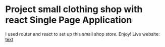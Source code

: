 # Project small clothing shop with react Single Page Application

I used router and react to set up this small shop store. Enjoy!
Live website: [text](https://projectshoppingcartandreaamasio.netlify.app/)
